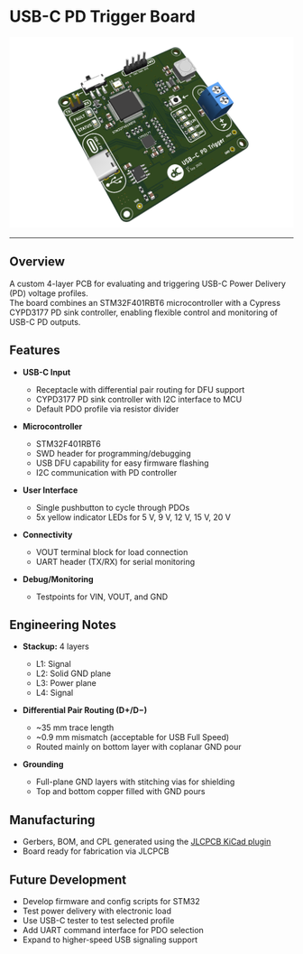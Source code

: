# USB-C PD Trigger Board


![USB-C PD Trigger Board](./images/pdtrigger_pcb_render.png)

---

## Overview
A custom 4-layer PCB for evaluating and triggering USB-C Power Delivery (PD) voltage profiles.  
The board combines an STM32F401RBT6 microcontroller with a Cypress CYPD3177 PD sink controller, enabling flexible control and monitoring of USB-C PD outputs.


## Features

- **USB-C Input**
  - Receptacle with differential pair routing for DFU support
  - CYPD3177 PD sink controller with I2C interface to MCU
  - Default PDO profile via resistor divider

- **Microcontroller**
  - STM32F401RBT6
  - SWD header for programming/debugging
  - USB DFU capability for easy firmware flashing
  - I2C communication with PD controller

- **User Interface**
  - Single pushbutton to cycle through PDOs
  - 5x yellow indicator LEDs for 5 V, 9 V, 12 V, 15 V, 20 V

- **Connectivity**
  - VOUT terminal block for load connection
  - UART header (TX/RX) for serial monitoring

- **Debug/Monitoring**
  - Testpoints for VIN, VOUT, and GND


## Engineering Notes

- **Stackup:** 4 layers  
  - L1: Signal  
  - L2: Solid GND plane  
  - L3: Power plane  
  - L4: Signal

- **Differential Pair Routing (D+/D−)**
  - ~35 mm trace length  
  - ~0.9 mm mismatch (acceptable for USB Full Speed)  
  - Routed mainly on bottom layer with coplanar GND pour

- **Grounding**
  - Full-plane GND layers with stitching vias for shielding  
  - Top and bottom copper filled with GND pours


## Manufacturing
- Gerbers, BOM, and CPL generated using the [JLCPCB KiCad plugin](https://github.com/Bouni/kicad-jlcpcb-tools)
- Board ready for fabrication via JLCPCB  


## Future Development
- Develop firmware and config scripts for STM32
- Test power delivery with electronic load
- Use USB-C tester to test selected profile
- Add UART command interface for PDO selection  
- Expand to higher-speed USB signaling support
